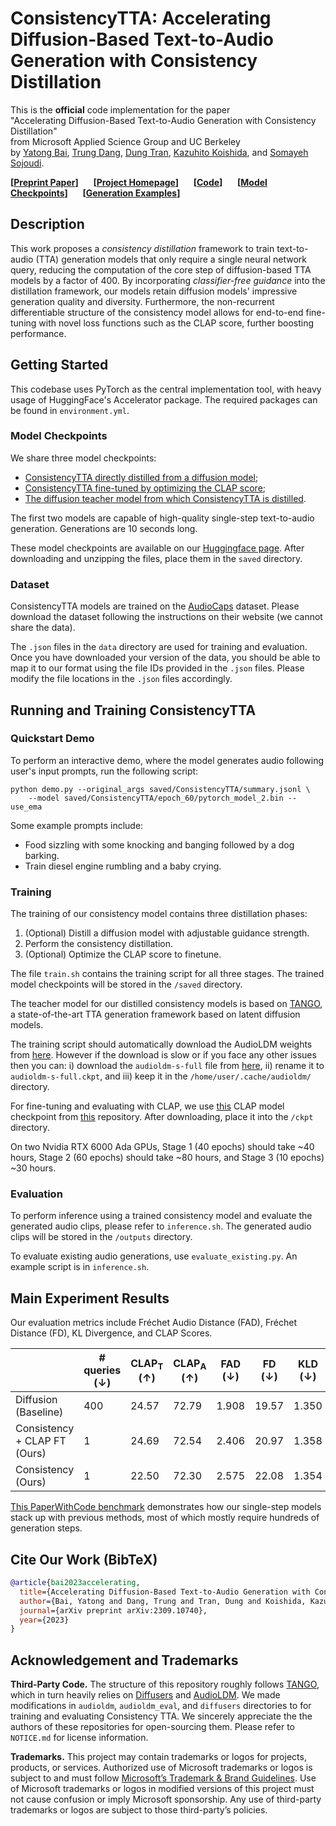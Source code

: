 # ConsistencyTTA: Accelerating Diffusion-Based Text-to-Audio Generation with Consistency Distillation

This is the **official** code implementation for the paper \
"Accelerating Diffusion-Based Text-to-Audio Generation with Consistency Distillation" \
from Microsoft Applied Science Group and UC Berkeley \
by [Yatong Bai](https://bai-yt.github.io),
[Trung Dang](https://www.microsoft.com/applied-sciences/people/trung-dang),
[Dung Tran](https://www.microsoft.com/applied-sciences/people/dung-tran),
[Kazuhito Koishida](https://www.microsoft.com/applied-sciences/people/kazuhito-koishida),
and [Somayeh Sojoudi](https://people.eecs.berkeley.edu/~sojoudi).

**[[Preprint Paper](https://arxiv.org/abs/2309.10740)]** &nbsp;&nbsp;&nbsp;&nbsp;
**[[Project Homepage](https://consistency-tta.github.io)]** &nbsp;&nbsp;&nbsp;&nbsp;
**[[Code](https://github.com/Bai-YT/ConsistencyTTA)]** &nbsp;&nbsp;&nbsp;&nbsp;
**[[Model Checkpoints](https://huggingface.co/Bai-YT/ConsistencyTTA)]** &nbsp;&nbsp;&nbsp;&nbsp;
**[[Generation Examples](https://consistency-tta.github.io/demo.html)]**


## Description

This work proposes a *consistency distillation* framework to train text-to-audio (TTA) generation models that only require a single neural network query,
reducing the computation of the core step of diffusion-based TTA models by a factor of 400.
By incorporating *classifier-free guidance* into the distillation framework,
our models retain diffusion models' impressive generation quality and diversity.
Furthermore, the non-recurrent differentiable structure of the consistency model allows for end-to-end fine-tuning with novel loss functions such as the CLAP score,
further boosting performance.


## Getting Started

This codebase uses PyTorch as the central implementation tool, with heavy usage of HuggingFace's Accelerator package. The required packages can be found in `environment.yml`.


### Model Checkpoints

We share three model checkpoints:
- [ConsistencyTTA directly distilled from a diffusion model](
  https://huggingface.co/Bai-YT/ConsistencyTTA/blob/main/ConsistencyTTA.zip);
- [ConsistencyTTA fine-tuned by optimizing the CLAP score](
  https://huggingface.co/Bai-YT/ConsistencyTTA/blob/main/ConsistencyTTA_CLAPFT.zip);
- [The diffusion teacher model from which ConsistencyTTA is distilled](
  https://huggingface.co/Bai-YT/ConsistencyTTA/blob/main/LightweightLDM.zip).

The first two models are capable of high-quality single-step text-to-audio generation. Generations are 10 seconds long.

These model checkpoints are available on our [Huggingface page](https://huggingface.co/Bai-YT/ConsistencyTTA).
After downloading and unzipping the files, place them in the `saved` directory.


### Dataset

ConsistencyTTA models are trained on the [AudioCaps](https://audiocaps.github.io) dataset.
Please download the dataset following the instructions on their website (we cannot share the data).

The `.json` files in the `data` directory are used for training and evaluation.
Once you have downloaded your version of the data,
you should be able to map it to our format using the file IDs provided in the `.json` files.
Please modify the file locations in the `.json` files accordingly.


## Running and Training ConsistencyTTA

### Quickstart Demo

To perform an interactive demo, where the model generates audio following user's input prompts, run the following script:
```
python demo.py --original_args saved/ConsistencyTTA/summary.jsonl \
    --model saved/ConsistencyTTA/epoch_60/pytorch_model_2.bin --use_ema
```

Some example prompts include:
- Food sizzling with some knocking and banging followed by a dog barking.
- Train diesel engine rumbling and a baby crying.


### Training

The training of our consistency model contains three distillation phases:

1. (Optional) Distill a diffusion model with adjustable guidance strength.
2. Perform the consistency distillation.
3. (Optional) Optimize the CLAP score to finetune.

The file `train.sh` contains the training script for all three stages.
The trained model checkpoints will be stored in the `/saved` directory.

The teacher model for our distilled consistency models is based on [TANGO](https://github.com/declare-lab/tango),
a state-of-the-art TTA generation framework based on latent diffusion models.

The training script should automatically download the AudioLDM weights from [here](https://zenodo.org/record/7600541/files/audioldm-s-full?download=1). However if the download is slow or if you face any other issues then you can:
i) download the `audioldm-s-full` file from [here](https://huggingface.co/haoheliu/AudioLDM-S-Full/tree/main),
ii) rename it to `audioldm-s-full.ckpt`,
and iii) keep it in the `/home/user/.cache/audioldm/` directory.

For fine-tuning and evaluating with CLAP, we use [this](https://huggingface.co/lukewys/laion_clap/resolve/main/music_audioset_epoch_15_esc_90.14.pt) CLAP model checkpoint from [this](https://github.com/LAION-AI/CLAP) repository.
After downloading, place it into the `/ckpt` directory.

On two Nvidia RTX 6000 Ada GPUs, Stage 1 (40 epochs) should take ~40 hours,
Stage 2 (60 epochs) should take ~80 hours, and Stage 3 (10 epochs) ~30 hours.


### Evaluation

To perform inference using a trained consistency model and evaluate the generated audio clips, please refer to `inference.sh`.
The generated audio clips will be stored in the `/outputs` directory.

To evaluate existing audio generations, use `evaluate_existing.py`.
An example script is in `inference.sh`.


## Main Experiment Results

Our evaluation metrics include Fréchet Audio Distance (FAD), Fréchet Distance (FD), KL Divergence, and CLAP Scores.

|                              | # queries (↓)    | CLAP<sub>T</sub> (↑) | CLAP<sub>A</sub> (↑) | FAD (↓) | FD (↓) | KLD (↓) |
|------------------------------|------------------|----------------------|---------------------|---------|--------|---------|
| Diffusion (Baseline)         | 400              | 24.57                | 72.79                   | 1.908   | 19.57  | 1.350   |
| Consistency + CLAP FT (Ours) | 1                | 24.69                | 72.54                   | 2.406   | 20.97  | 1.358   |
| Consistency (Ours)           | 1                | 22.50                | 72.30                   | 2.575   | 22.08  | 1.354   |

[This PaperWithCode benchmark](https://paperswithcode.com/sota/audio-generation-on-audiocaps) demonstrates how our single-step models stack up with previous methods, most of which mostly require hundreds of generation steps.


## Cite Our Work (BibTeX)

```bibtex
@article{bai2023accelerating,
  title={Accelerating Diffusion-Based Text-to-Audio Generation with Consistency Distillation},
  author={Bai, Yatong and Dang, Trung and Tran, Dung and Koishida, Kazuhito and Sojoudi, Somayeh},
  journal={arXiv preprint arXiv:2309.10740},
  year={2023}
}
```


## Acknowledgement and Trademarks

**Third-Party Code.** The structure of this repository roughly follows [TANGO](https://github.com/declare-lab/tango),
which in turn heavily relies on [Diffusers](https://huggingface.co/docs/diffusers) and [AudioLDM](https://github.com/haoheliu/AudioLDM).
We made modifications in `audioldm`, `audioldm_eval`, and `diffusers` directories to for training and evaluating Consistency TTA.
We sincerely appreciate the the authors of these repositories for open-sourcing them.
Please refer to `NOTICE.md` for license information.

**Trademarks.** This project may contain trademarks or logos for projects, products, or services.
Authorized use of Microsoft trademarks or logos is subject to and must follow [Microsoft’s Trademark & Brand Guidelines](https://www.microsoft.com/en-us/legal/intellectualproperty/trademarks/usage/general).
Use of Microsoft trademarks or logos in modified versions of this project must not cause confusion or imply Microsoft sponsorship.
Any use of third-party trademarks or logos are subject to those third-party’s policies.
